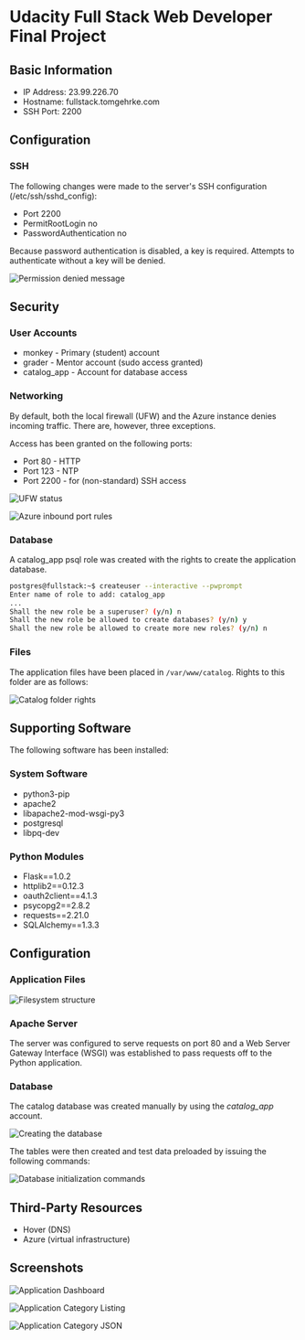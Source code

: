 # Udacity Full Stack Web Developer Final Project

## Basic Information

* IP Address: 23.99.226.70
* Hostname: fullstack.tomgehrke.com
* SSH Port: 2200

## Configuration

### SSH

The following changes were made to the server's SSH configuration (/etc/ssh/sshd_config):

* Port 2200
* PermitRootLogin no
* PasswordAuthentication no

Because password authentication is disabled, a key is required. Attempts to authenticate without a key will be denied.

![Permission denied message](images/ssh-rsa-only.jpg)

## Security

### User Accounts

* monkey - Primary (student) account
* grader - Mentor account (sudo access granted)
* catalog_app - Account for database access

### Networking

By default, both the local firewall (UFW) and the Azure instance denies incoming traffic. There are, however, three exceptions.

Access has been granted on the following ports:

* Port 80 - HTTP
* Port 123 - NTP
* Port 2200 - for (non-standard) SSH access

![UFW status](images/ufw-status.jpg)

![Azure inbound port rules](images/inbound-port-rules.jpg)

### Database

A catalog_app psql role was created with the rights to create the application database.

```bash
postgres@fullstack:~$ createuser --interactive --pwprompt
Enter name of role to add: catalog_app
...
Shall the new role be a superuser? (y/n) n
Shall the new role be allowed to create databases? (y/n) y
Shall the new role be allowed to create more new roles? (y/n) n
```

### Files

The application files have been placed in `/var/www/catalog`. Rights to this folder are as follows:

![Catalog folder rights](images/catalog-rights.jpg)

## Supporting Software

The following software has been installed:

### System Software

* python3-pip
* apache2
* libapache2-mod-wsgi-py3
* postgresql
* libpq-dev

### Python Modules

* Flask==1.0.2
* httplib2==0.12.3
* oauth2client==4.1.3
* psycopg2==2.8.2
* requests==2.21.0
* SQLAlchemy==1.3.3

## Configuration

### Application Files

![Filesystem structure](images/filesystem-structure.jpg)

### Apache Server

The server was configured to serve requests on port 80 and a Web Server
Gateway Interface (WSGI) was established to pass requests off to the
Python application.

### Database

The catalog database was created manually by using the *catalog_app* account.

![Creating the database](images/create-database.jpg)

The tables were then created and test data preloaded by issuing the following
commands:

![Database initialization commands](images/initializing-database.jpg)

## Third-Party Resources

* Hover (DNS)
* Azure (virtual infrastructure)

## Screenshots

![Application Dashboard](images/application-dashboard.jpg)

![Application Category Listing](images/application-category.jpg)

![Application Category JSON](images/application-json.jpg)
